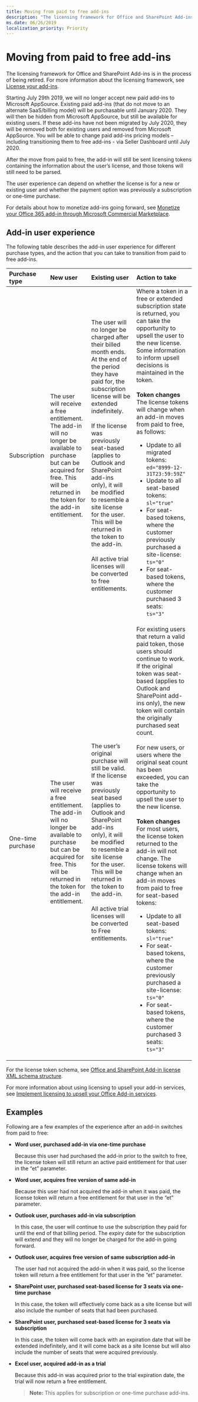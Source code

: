 ```yaml
---
title: Moving from paid to free add-ins
description: "The licensing framework for Office and SharePoint Add-ins is in the process of being retired."
ms.date: 06/26/2019
localization_priority: Priority
---
```


# Moving from paid to free add-ins

The licensing framework for Office and SharePoint Add-ins is in the process of being retired. For more information about the licensing framework, see [License your add-ins](license-your-add-ins.md).

Starting July 29th 2019, we will no longer accept new paid add-ins to Microsoft AppSource. Existing paid add-ins (that do not move to an alternate SaaS/billing model) will be purchasable until January 2020. They will then be hidden from Microsoft AppSource, but still be available for existing users. If these add-ins have not been migrated by July 2020, they will be removed both for existing users and removed from Microsoft AppSource. You will be able to change paid add-ins pricing models – including transitioning them to free add-ins - via Seller Dashboard until July 2020.

After the move from paid to free, the add-in will still be sent licensing tokens containing the information about the user’s license, and those tokens will still need to be parsed. 

The user experience can depend on whether the license is for a new or existing user and whether the payment option was previously a subscription or one-time purchase.

For details about how to monetize add-ins going forward, see [Monetize your Office 365 add-in through Microsoft Commercial Marketplace](monetize-addins-through-microsoft-commercial-marketplace.md).

## Add-in user experience

The following table describes the add-in user experience for different purchase types, and the action that you can take to transition from paid to free add-ins.

|Purchase type |New user |Existing user |Action to take|
|:------------ |:------- |:------------ |:-------------|
|Subscription  |The user will receive a free entitlement. The add-in will no longer be available to purchase but can be acquired for free. This will be returned in the token for the add-in entitlement.|The user will no longer be charged after their billed month ends. At the end of the period they have paid for, the subscription license will be extended indefinitely.<br/><br/>If the license was previously seat-based (applies to Outlook and SharePoint add-ins only), it will be modified to resemble a site license for the user. This will be returned in the token to the add-in.<br/><br/>All active trial licenses will be converted to free entitlements.	|Where a token in a free or extended subscription state is returned, you can take the opportunity to upsell the user to the new license. Some information to inform upsell decisions is maintained in the token.<br/><br/>**Token changes**<br/>The license tokens will change when an add-in moves from paid to free, as follows:<ul><li>Update to all migrated tokens:<br/>`ed="8999-12-31T23:59:59Z"`</li><li>Update to all seat-based tokens:<br/>`sl="true"`</li><li>For seat-based tokens, where the customer previously purchased a site-license:<br/>`ts="0"`</li><li>For seat-based tokens, where the customer purchased 3 seats:<br/>`ts="3"`</li></ul>|
|One-time purchase	|The user will receive a free entitlement. The add-in will no longer be available to purchase but can be acquired for free. This will be returned in the token for the add-in entitlement. |The user’s original purchase will still be valid. If the license was previously seat based (applies to Outlook and SharePoint add-ins only), it will be modified to resemble a site license for the user. This will be returned in the token to the add-in.<br/><br/>All active trial licenses will be converted to Free entitlements.	|For existing users that return a valid paid token, those users should continue to work. If the original token was seat-based (applies to Outlook and SharePoint add-ins only), the new token will contain the originally purchased seat count.<br/><br/>For new users, or users where the original seat count has been exceeded, you can take the opportunity to upsell the user to the new license.<br/><br/>**Token changes**<br/>For most users, the license token returned to the add-in will not change. The license tokens will change when an add-in moves from paid to free for seat-based tokens:<ul><li>Update to all seat-based tokens:<br/>`sl="true"`</li><li>For seat-based tokens, where the customer previously purchased a site-license:<br/>`ts="0"`</li><li>For seat-based tokens, where the customer purchased 3 seats:<br/>`ts="3"`</li></ul> |

For the license token schema, see [Office and SharePoint Add-in license XML schema structure](add-in-license-schema.md).

For more information about using licensing to upsell your add-in services, see [Implement licensing to upsell your Office Add-in services](implement-licensing-for-add-in-services.md).

## Examples

Following are a few examples of the experience after an add-in switches from paid to free:

- **Word user, purchased add-in via one-time purchase**

   Because this user had purchased the add-in prior to the switch to free, the license token will still return an active paid entitlement for that user in the “et” parameter. 

- **Word user, acquires free version of same add-in**

   Because this user had not acquired the add-in when it was paid, the license token will return a free entitlement for that user in the “et” parameter.

- **Outlook user, purchases add-in via subscription**

   In this case, the user will continue to use the subscription they paid for until the end of that billing period. The expiry date for the subscription will extend and they will no longer be charged for the add-in going forward. 

- **Outlook user, acquires free version of same subscription add-in**

   The user had not acquired the add-in when it was paid, so the license token will return a free entitlement for that user in the “et” parameter.

- **SharePoint user, purchased seat-based license for 3 seats via one-time purchase**

   In this case, the token will effectively come back as a site license but will also include the number of seats that had been purchased. 

- **SharePoint user, purchased seat-based license for 3 seats via subscription**

   In this case, the token will come back with an expiration date that will be extended indefinitely, and it will come back as a site license but will also include the number of seats that were acquired previously. 

- **Excel user, acquired add-in as a trial**

   Because this add-in was acquired prior to the trial expiration date, the trial will now return a free entitlement.

   > **Note:** This applies for subscription or one-time purchase add-ins.
